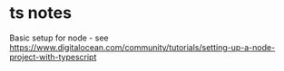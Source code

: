 # ts notes

Basic setup for node - see https://www.digitalocean.com/community/tutorials/setting-up-a-node-project-with-typescript

